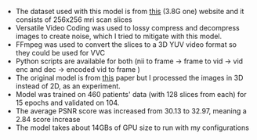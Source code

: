 + The dataset used with this model is from [this](https://biomedic.doc.ic.ac.uk/brain-development/downloads/IXI/) (3.8G one) website and it consists of 256x256 mri scan slices <br/>
+ Versatile Video Coding was used to lossy compress and decompress images to create noise, which I tried to mitigate with this model. <br/>
+ FFmpeg was used to convert the slices to a 3D YUV video format so they could be used for VVC <br/>
+ Python scripts are available for both (nii to frame -> frame to vid -> vid enc and dec -> encoded vid to frame )
+ The original model is from [this](https://www.mdpi.com/2076-3417/11/17/7803) paper but I processed the images in 3D instead of 2D, as an experiment. <br/>
+ Model was trained on 460 patients' data (with 128 slices from each) for 15 epochs and validated on 104. <br/>
+ The average PSNR score was increased from 30.13 to 32.97, meaning a 2.84 score increase <br/>
+ The model takes about 14GBs of GPU size to run with my configurations



